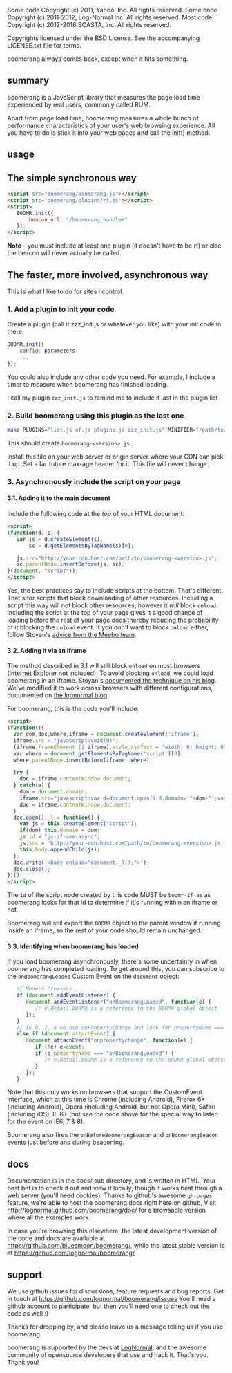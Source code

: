Some code Copyright (c) 2011, Yahoo! Inc.  All rights reserved.
Some code Copyright (c) 2011-2012, Log-Normal Inc.  All rights reserved.
Most code Copyright (c) 2012-2016 SOASTA, Inc. All rights reserved.

Copyrights licensed under the BSD License. See the accompanying LICENSE.txt file for terms.

boomerang always comes back, except when it hits something.

summary
---

boomerang is a JavaScript library that measures the page load time experienced by real users, commonly called RUM.

Apart from page load time, boomerang measures a whole bunch of performance characteristics of your user's web browsing experience.  All you have to do is stick it into your web pages and call the
init() method.

usage
---

## The simple synchronous way

```html
<script src="boomerang/boomerang.js"></script>
<script src="boomerang/plugins/rt.js"></script>
<script>
   BOOMR.init({
       beacon_url: "/boomerang_handler"
   });
</script>
```

**Note** - you must include at least one plugin (it doesn't have to be rt) or else the beacon will never actually be called.

## The faster, more involved, asynchronous way

This is what I like to do for sites I control.

### 1. Add a plugin to init your code

Create a plugin (call it zzz_init.js or whatever you like) with your init code in there:
```javascript
BOOMR.init({
	config: parameters,
	...
});
```
You could also include any other code you need.  For example, I include a timer to measure when boomerang has finished loading.

I call my plugin `zzz_init.js` to remind me to include it last in the plugin list

### 2. Build boomerang using this plugin as the last one

```bash
make PLUGINS="list.js of.js plugins.js zzz_init.js" MINIFIER="/path/to/your/js-minifier"
```

This should create `boomerang-<version>.js`

Install this file on your web server or origin server where your CDN can pick it up.  Set a far future max-age header for it.  This file will never change.

### 3. Asynchronously include the script on your page

#### 3.1. Adding it to the main document
Include the following code at the *top* of your HTML document:
```html
<script>
(function(d, s) {
   var js = d.createElement(s),
       sc = d.getElementsByTagName(s)[0];

   js.src="http://your-cdn.host.com/path/to/boomerang-<version>.js";
   sc.parentNode.insertBefore(js, sc);
}(document, "script"));
</script>
```

Yes, the best practices say to include scripts at the bottom.  That's different.  That's for scripts that block downloading of other resources.  Including a script this
way will not block other resources, however it _will_ block <code>onload</code>.  Including the script at the top of your page gives it a good chance of loading
before the rest of your page does thereby reducing the probability of it blocking the `onload` event.  If you don't want to block `onload` either, follow Stoyan's
<a href="http://www.phpied.com/non-onload-blocking-async-js/">advice from the Meebo team</a>.

#### 3.2. Adding it via an iframe

The method described in 3.1 will still block `onload` on most browsers (Internet Explorer not included).  To avoid
blocking `onload`, we could load boomerang in an iframe.  Stoyan's <a href="http://www.phpied.com/non-onload-blocking-async-js/">documented
the technique on his blog</a>.  We've modified it to work across browsers with different configurations, documented on
<a href="http://www.lognormal.com/blog/2012/12/12/the-script-loader-pattern/">the lognormal blog</a>.

For boomerang, this is the code you'll include:

```html
<script>
(function(){
  var dom,doc,where,iframe = document.createElement('iframe');
  iframe.src = "javascript:void(0)";
  (iframe.frameElement || iframe).style.cssText = "width: 0; height: 0; border: 0";
  var where = document.getElementsByTagName('script')[0];
  where.parentNode.insertBefore(iframe, where);

  try {
    doc = iframe.contentWindow.document;
  } catch(e) {
    dom = document.domain;
    iframe.src="javascript:var d=document.open();d.domain='"+dom+"';void(0);";
    doc = iframe.contentWindow.document;
  }
  doc.open()._l = function() {
    var js = this.createElement("script");
    if(dom) this.domain = dom;
    js.id = "js-iframe-async";
    js.src = 'http://your-cdn.host.com/path/to/boomerang-<version>.js';
    this.body.appendChild(js);
  };
  doc.write('<body onload="document._l();">');
  doc.close();
})();
</script>
```
The `id` of the script node created by this code MUST be `boomr-if-as` as boomerang looks for that id to determine if it's running within an iframe or not.

Boomerang will still export the `BOOMR` object to the parent window if running inside an iframe, so the rest of your code should remain unchanged.

#### 3.3. Identifying when boomerang has loaded

If you load boomerang asynchronously, there's some uncertainty in when boomerang has completed loading.  To get around this, you can subscribe to the
`onBoomerangLoaded` Custom Event on the `document` object:

```javascript
   // Modern browsers
   if (document.addEventListener) {
      document.addEventListener("onBoomerangLoaded", function(e) {
         // e.detail.BOOMR is a reference to the BOOMR global object
      });
   }
   // IE 6, 7, 8 we use onPropertyChange and look for propertyName === "onBoomerangLoaded"
   else if (document.attachEvent) {
      document.attachEvent("onpropertychange", function(e) {
         if (!e) e=event;
         if (e.propertyName === "onBoomerangLoaded") {
            // e.detail.BOOMR is a reference to the BOOMR global object
         }
      });
   }

```

Note that this only works on browsers that support the CustomEvent interface, which at this time is Chrome (including Android), Firefox 6+ (including Android),
Opera (including Android, but not Opera Mini), Safari (including iOS), IE 6+ (but see the code above for the special way to listen for the event on IE6, 7 & 8).

Boomerang also fires the `onBeforeBoomerangBeacon` and `onBoomerangBeacon` events just before and during beaconing.

docs
---
Documentation is in the docs/ sub directory, and is written in HTML.  Your best bet is to check it out and view it locally, though it works best through a web server (you'll need cookies).
Thanks to github's awesome `gh-pages` feature, we're able to host the boomerang docs right here on github.  Visit http://lognormal.github.com/boomerang/doc/ for a browsable version where all
the examples work.

In case you're browsing this elsewhere, the latest development version of the code and docs are available at https://github.com/bluesmoon/boomerang/, while the latest stable version is
at https://github.com/lognormal/boomerang/

support
---
We use github issues for discussions, feature requests and bug reports.  Get in touch at https://github.com/lognormal/boomerang/issues
You'll need a github account to participate, but then you'll need one to check out the code as well :)

Thanks for dropping by, and please leave us a message telling us if you use boomerang.

boomerang is supported by the devs at <a href="http://www.lognormal.com/">LogNormal</a>, and the awesome community of opensource developers that use
and hack it.  That's you.  Thank you!
